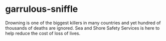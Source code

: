 # garrulous-sniffle
Drowning is one of the biggest killers in many countries and yet hundred of thousands of deaths are ignored. Sea and Shore Safety Services is here to help reduce the cost of loss of lives.

